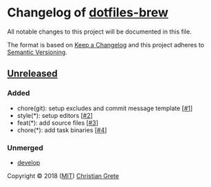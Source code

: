# Changelog of [dotfiles-brew][github-url]

All notable changes to this project will be documented in this file.

The format is based on [Keep a Changelog][keep-a-changelog-url] and this project adheres to [Semantic Versioning][semver-url].

## [Unreleased]

### Added

- chore(git): setup excludes and commit message template [[#1](https://github.com/ChristianGrete/dotfiles-brew/pull/1)]
- style(*): setup editors [[#2](https://github.com/ChristianGrete/dotfiles-brew/pull/2)]
- feat(*): add source files [[#3](https://github.com/ChristianGrete/dotfiles-brew/pull/3)]
- chore(*): add task binaries [[#4](https://github.com/ChristianGrete/dotfiles-brew/pull/4)]

### Unmerged

- [develop]

[Unreleased]: https://github.com/ChristianGrete/dotfiles-brew/compare/1e817dc2a9c514dd297147943dba752dce6a1fa2...develop
[develop]: https://github.com/ChristianGrete/dotfiles-brew/compare/master...develop

Copyright © 2018 ([MIT](LICENSE.md)) [Christian Grete](https://christiangrete.com)

[github-url]: https://github.com/ChristianGrete/dotfiles-brew
[keep-a-changelog-url]: http://keepachangelog.com/en/1.0.0/
[semver-url]: http://semver.org/spec/v2.0.0.html